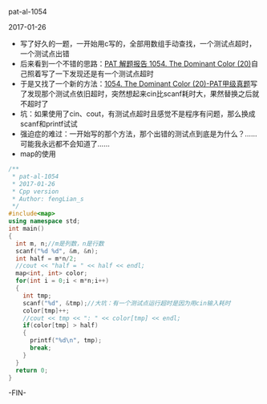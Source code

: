 pat-al-1054

2017-01-26

- 写了好久的一题，一开始用c写的，全部用数组手动查找，一个测试点超时，一个测试点出错
- 后来看到一个不错的思路：[PAT 解题报告 1054. The Dominant Color (20)](http://www.sigmainfy.com/blog/pat-1054-the-dominant-color.html)自己照着写了一下发现还是有一个测试点超时
- 于是又找了一个新的方法：[1054. The Dominant Color (20)-PAT甲级真题](http://www.liuchuo.net/archives/2048)写了发现那个测试点依旧超时，突然想起来cin比scanf耗时大，果然替换之后就不超时了
- 坑：如果使用了cin、cout，有测试点超时且感觉不是程序有问题，那么换成scanf和printf试试
- 强迫症的难过：一开始写的那个方法，那个出错的测试点到底是为什么？……可能我永远都不会知道了……
- map的使用

```c++
/**
 * pat-al-1054
 * 2017-01-26
 * Cpp version
 * Author: fengLian_s
 */
#include<map>
using namespace std;
int main()
{
  int m, n;//m是列数，n是行数
  scanf("%d %d", &m, &n);
  int half = m*n/2;
  //cout << "half = " << half << endl;
  map<int, int> color;
  for(int i = 0;i < m*n;i++)
  {
    int tmp;
    scanf("%d", &tmp);//大坑：有一个测试点运行超时是因为用cin输入耗时
    color[tmp]++;
    //cout << tmp << ": " << color[tmp] << endl;
    if(color[tmp] > half)
    {
      printf("%d\n", tmp);
      break;
    }
  }
  return 0;
}
```
-FIN-
